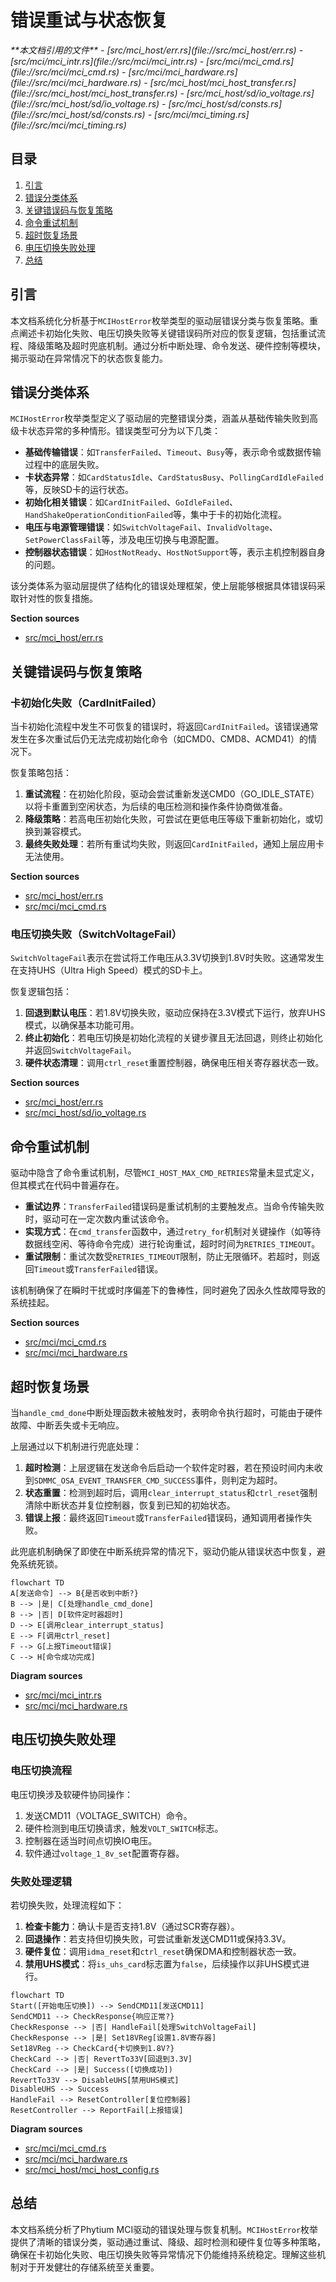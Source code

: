 # 错误重试与状态恢复

<cite>
**本文档引用的文件**  
- [src/mci_host/err.rs](file://src/mci_host/err.rs)
- [src/mci/mci_intr.rs](file://src/mci/mci_intr.rs)
- [src/mci/mci_cmd.rs](file://src/mci/mci_cmd.rs)
- [src/mci/mci_hardware.rs](file://src/mci/mci_hardware.rs)
- [src/mci_host/mci_host_transfer.rs](file://src/mci_host/mci_host_transfer.rs)
- [src/mci_host/sd/io_voltage.rs](file://src/mci_host/sd/io_voltage.rs)
- [src/mci_host/sd/consts.rs](file://src/mci_host/sd/consts.rs)
- [src/mci/mci_timing.rs](file://src/mci/mci_timing.rs)
</cite>

## 目录
1. [引言](#引言)
2. [错误分类体系](#错误分类体系)
3. [关键错误码与恢复策略](#关键错误码与恢复策略)
4. [命令重试机制](#命令重试机制)
5. [超时恢复场景](#超时恢复场景)
6. [电压切换失败处理](#电压切换失败处理)
7. [总结](#总结)

## 引言
本文档系统化分析基于`MCIHostError`枚举类型的驱动层错误分类与恢复策略。重点阐述卡初始化失败、电压切换失败等关键错误码所对应的恢复逻辑，包括重试流程、降级策略及超时兜底机制。通过分析中断处理、命令发送、硬件控制等模块，揭示驱动在异常情况下的状态恢复能力。

## 错误分类体系
`MCIHostError`枚举类型定义了驱动层的完整错误分类，涵盖从基础传输失败到高级卡状态异常的多种情形。错误类型可分为以下几类：

- **基础传输错误**：如`TransferFailed`、`Timeout`、`Busy`等，表示命令或数据传输过程中的底层失败。
- **卡状态异常**：如`CardStatusIdle`、`CardStatusBusy`、`PollingCardIdleFailed`等，反映SD卡的运行状态。
- **初始化相关错误**：如`CardInitFailed`、`GoIdleFailed`、`HandShakeOperationConditionFailed`等，集中于卡的初始化流程。
- **电压与电源管理错误**：如`SwitchVoltageFail`、`InvalidVoltage`、`SetPowerClassFail`等，涉及电压切换与电源配置。
- **控制器状态错误**：如`HostNotReady`、`HostNotSupport`等，表示主机控制器自身的问题。

该分类体系为驱动层提供了结构化的错误处理框架，使上层能够根据具体错误码采取针对性的恢复措施。

**Section sources**
- [src/mci_host/err.rs](file://src/mci_host/err.rs#L48-L62)

## 关键错误码与恢复策略
### 卡初始化失败（CardInitFailed）
当卡初始化流程中发生不可恢复的错误时，将返回`CardInitFailed`。该错误通常发生在多次重试后仍无法完成初始化命令（如CMD0、CMD8、ACMD41）的情况下。

恢复策略包括：
1. **重试流程**：在初始化阶段，驱动会尝试重新发送CMD0（GO_IDLE_STATE）以将卡重置到空闲状态，为后续的电压检测和操作条件协商做准备。
2. **降级策略**：若高电压初始化失败，可尝试在更低电压等级下重新初始化，或切换到兼容模式。
3. **最终失败处理**：若所有重试均失败，则返回`CardInitFailed`，通知上层应用卡无法使用。

**Section sources**
- [src/mci_host/err.rs](file://src/mci_host/err.rs#L60)
- [src/mci/mci_cmd.rs](file://src/mci/mci_cmd.rs#L45-L55)

### 电压切换失败（SwitchVoltageFail）
`SwitchVoltageFail`表示在尝试将工作电压从3.3V切换到1.8V时失败。这通常发生在支持UHS（Ultra High Speed）模式的SD卡上。

恢复逻辑包括：
1. **回退到默认电压**：若1.8V切换失败，驱动应保持在3.3V模式下运行，放弃UHS模式，以确保基本功能可用。
2. **终止初始化**：若电压切换是初始化流程的关键步骤且无法回退，则终止初始化并返回`SwitchVoltageFail`。
3. **硬件状态清理**：调用`ctrl_reset`重置控制器，确保电压相关寄存器状态一致。

**Section sources**
- [src/mci_host/err.rs](file://src/mci_host/err.rs#L57)
- [src/mci_host/sd/io_voltage.rs](file://src/mci_host/sd/io_voltage.rs#L1-L35)

## 命令重试机制
驱动中隐含了命令重试机制，尽管`MCI_HOST_MAX_CMD_RETRIES`常量未显式定义，但其模式在代码中普遍存在。

- **重试边界**：`TransferFailed`错误码是重试机制的主要触发点。当命令传输失败时，驱动可在一定次数内重试该命令。
- **实现方式**：在`cmd_transfer`函数中，通过`retry_for`机制对关键操作（如等待数据线空闲、等待命令完成）进行轮询重试，超时时间为`RETRIES_TIMEOUT`。
- **重试限制**：重试次数受`RETRIES_TIMEOUT`限制，防止无限循环。若超时，则返回`Timeout`或`TransferFailed`错误。

该机制确保了在瞬时干扰或时序偏差下的鲁棒性，同时避免了因永久性故障导致的系统挂起。

**Section sources**
- [src/mci/mci_cmd.rs](file://src/mci/mci_cmd.rs#L35-L45)
- [src/mci/mci_hardware.rs](file://src/mci/mci_hardware.rs#L100-L115)

## 超时恢复场景
当`handle_cmd_done`中断处理函数未被触发时，表明命令执行超时，可能由于硬件故障、中断丢失或卡无响应。

上层通过以下机制进行兜底处理：
1. **超时检测**：上层逻辑在发送命令后启动一个软件定时器，若在预设时间内未收到`SDMMC_OSA_EVENT_TRANSFER_CMD_SUCCESS`事件，则判定为超时。
2. **状态重置**：检测到超时后，调用`clear_interrupt_status`和`ctrl_reset`强制清除中断状态并复位控制器，恢复到已知的初始状态。
3. **错误上报**：最终返回`Timeout`或`TransferFailed`错误码，通知调用者操作失败。

此兜底机制确保了即使在中断系统异常的情况下，驱动仍能从错误状态中恢复，避免系统死锁。

```mermaid
flowchart TD
A[发送命令] --> B{是否收到中断?}
B --> |是| C[处理handle_cmd_done]
B --> |否| D[软件定时器超时]
D --> E[调用clear_interrupt_status]
E --> F[调用ctrl_reset]
F --> G[上报Timeout错误]
C --> H[命令成功完成]
```

**Diagram sources**
- [src/mci/mci_intr.rs](file://src/mci/mci_intr.rs#L150-L155)
- [src/mci/mci_hardware.rs](file://src/mci/mci_hardware.rs#L180-L200)

## 电压切换失败处理
### 电压切换流程
电压切换涉及软硬件协同操作：
1. 发送CMD11（VOLTAGE_SWITCH）命令。
2. 硬件检测到电压切换请求，触发`VOLT_SWITCH`标志。
3. 控制器在适当时间点切换IO电压。
4. 软件通过`voltage_1_8v_set`配置寄存器。

### 失败处理逻辑
若切换失败，处理流程如下：
1. **检查卡能力**：确认卡是否支持1.8V（通过SCR寄存器）。
2. **回退操作**：若支持但切换失败，可尝试重新发送CMD11或保持3.3V。
3. **硬件复位**：调用`idma_reset`和`ctrl_reset`确保DMA和控制器状态一致。
4. **禁用UHS模式**：将`is_uhs_card`标志置为`false`，后续操作以非UHS模式进行。

```mermaid
flowchart TD
Start([开始电压切换]) --> SendCMD11[发送CMD11]
SendCMD11 --> CheckResponse{响应正常?}
CheckResponse --> |否| HandleFail[处理SwitchVoltageFail]
CheckResponse --> |是| Set18VReg[设置1.8V寄存器]
Set18VReg --> CheckCard{卡切换到1.8V?}
CheckCard --> |否| RevertTo33V[回退到3.3V]
CheckCard --> |是| Success([切换成功])
RevertTo33V --> DisableUHS[禁用UHS模式]
DisableUHS --> Success
HandleFail --> ResetController[复位控制器]
ResetController --> ReportFail[上报错误]
```

**Diagram sources**
- [src/mci/mci_cmd.rs](file://src/mci/mci_cmd.rs#L75-L85)
- [src/mci/mci_hardware.rs](file://src/mci/mci_hardware.rs#L160-L170)
- [src/mci_host/mci_host_config.rs](file://src/mci_host/mci_host_config.rs#L70-L80)

## 总结
本文档系统分析了Phytium MCI驱动的错误处理与恢复机制。`MCIHostError`枚举提供了清晰的错误分类，驱动通过重试、降级、超时检测和硬件复位等多种策略，确保在卡初始化失败、电压切换失败等异常情况下仍能维持系统稳定。理解这些机制对于开发健壮的存储系统至关重要。